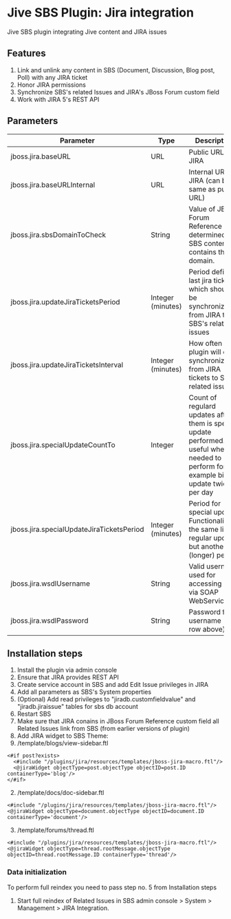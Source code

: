 Jive SBS Plugin: Jira integration
=========

Jive SBS plugin integrating Jive content and JIRA issues

Features
--------

1. Link and unlink any content in SBS (Document, Discussion, Blog post, Poll) with any JIRA ticket
2. Honor JIRA permissions
3. Synchronize SBS's related Issues and JIRA's JBoss Forum custom field
4. Work with JIRA 5's REST API


Parameters
----------

| Parameter                                 | Type              | Description | Example |
| ----------------------------------------- |-------------------| ------------| ------- |
| jboss.jira.baseURL                        | URL               | Public URL of JIRA | https://issues.jboss.org |
| jboss.jira.baseURLInternal                | URL               | Internal URL fo JIRA (can be same as public URL) | https://issues.jboss.org |
| jboss.jira.sbsDomainToCheck               | String            | Value of JBoss Forum Reference is determined as SBS content if contains this domain. | community.jboss.org/ |
| jboss.jira.updateJiraTicketsPeriod        | Integer (minutes) | Period defines last jira tickest which should be synchronized from JIRA to SBS's related issues | 15 (synchronize tickets which were udpated in recent 15 minutes) |
| jboss.jira.updateJiraTicketsInterval      | Integer (minutes) | How often plugin will do synchronization from JIRA tickets to SBS's related issues | 10 (every 10 minutes) |
| jboss.jira.specialUpdateCountTo           | Integer           | Count of regulard updates after them is special update performed. It's useful when it's needed to perform for example big update twice per day | 36 (after 35 regular updates perform special one = 42 * 10 min = 6 hours) |
| jboss.jira.specialUpdateJiraTicketsPeriod	| Integer (minutes) | Period for special update. Functionality is the same like regular update but another (longer) period | 360 (synchronize tickets which were udpated in recent 6 hours) |
| jboss.jira.wsdlUsername                   | String            | Valid username used for accessing JIRA via SOAP WebServices |  |
| jboss.jira.wsdlPassword                   | String            | Password for username (see row above) | |


Installation steps
------------------

1. Install the plugin via admin console
2. Ensure that JIRA provides REST API
3. Create service account in SBS and add Edit Issue privileges in JIRA
4. Add all parameters as SBS's System properties
5. (Optional) Add read privileges to "jiradb.customfieldvalue" and "jiradb.jiraissue" tables for sbs db account
6. Restart SBS
7. Make sure that JIRA conains in JBoss Forum Reference custom field all Related Issues link from SBS (from earlier versions of plugin)
8. Add JIRA widget to SBS Theme:
 1. /template/blogs/view-sidebar.ftl
```
<#if post?exists>
  <#include "/plugins/jira/resources/templates/jboss-jira-macro.ftl"/>
  <@jiraWidget objectType=post.objectType objectID=post.ID containerType='blog'/>
</#if>
```
 2. /template/docs/doc-sidebar.ftl
```
<#include "/plugins/jira/resources/templates/jboss-jira-macro.ftl"/>
<@jiraWidget objectType=document.objectType objectID=document.ID containerType='document'/>
```
 3. /template/forums/thread.ftl
```
<#include "/plugins/jira/resources/templates/jboss-jira-macro.ftl"/>
<@jiraWidget objectType=thread.rootMessage.objectType objectID=thread.rootMessage.ID containerType='thread'/>
```

### Data initialization

To perform full reindex you need to pass step no. 5 from Installation steps

1. Start full reindex of Related Issues in SBS admin console > System > Management > JIRA Integration.


